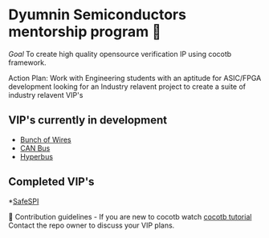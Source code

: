 # Dyumnin Semiconductors mentorship program 👋
*Goal* To create high quality opensource verification IP using cocotb framework.

Action Plan: Work with Engineering students with an aptitude for ASIC/FPGA development looking for an Industry relavent project to create a suite of industry relavent VIP's

## VIP's currently in development
* [Bunch of Wires](https://github.com/Dyumnin-Interns/cocotbext-bow)
* [CAN Bus](https://github.com/Dyumnin-Interns/cocotbext-can)
* [Hyperbus](https://github.com/Dyumnin-Interns/cocotbext-hyperbus)

## Completed VIP's 
*[SafeSPI](https://github.com/pipermintwala/cocotbext-safeSpi)

🌈 Contribution guidelines - If you are new to cocotb watch [cocotb tutorial](https://youtu.be/WIKXy5tYCp4?si=FdleTUrBgxFKkWDm) Contact the repo owner to discuss your VIP plans.

